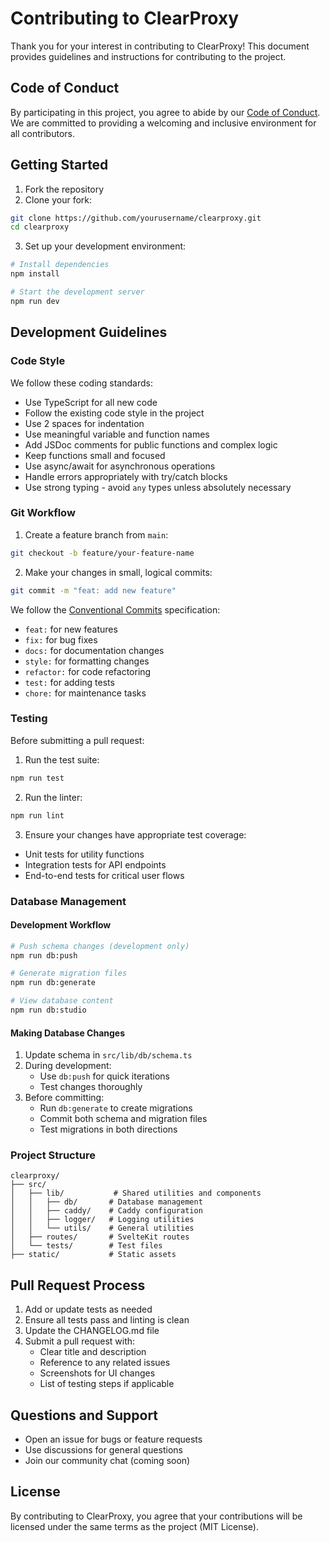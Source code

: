 # Contributing to ClearProxy

Thank you for your interest in contributing to ClearProxy! This document provides guidelines and instructions for contributing to the project.

## Code of Conduct

By participating in this project, you agree to abide by our [Code of Conduct](CODE_OF_CONDUCT.md). We are committed to providing a welcoming and inclusive environment for all contributors.

## Getting Started

1. Fork the repository
2. Clone your fork:

```bash
git clone https://github.com/yourusername/clearproxy.git
cd clearproxy
```

3. Set up your development environment:

```bash
# Install dependencies
npm install

# Start the development server
npm run dev
```

## Development Guidelines

### Code Style

We follow these coding standards:

- Use TypeScript for all new code
- Follow the existing code style in the project
- Use 2 spaces for indentation
- Use meaningful variable and function names
- Add JSDoc comments for public functions and complex logic
- Keep functions small and focused
- Use async/await for asynchronous operations
- Handle errors appropriately with try/catch blocks
- Use strong typing - avoid `any` types unless absolutely necessary

### Git Workflow

1. Create a feature branch from `main`:

```bash
git checkout -b feature/your-feature-name
```

2. Make your changes in small, logical commits:

```bash
git commit -m "feat: add new feature"
```

We follow the [Conventional Commits](https://www.conventionalcommits.org/) specification:

- `feat:` for new features
- `fix:` for bug fixes
- `docs:` for documentation changes
- `style:` for formatting changes
- `refactor:` for code refactoring
- `test:` for adding tests
- `chore:` for maintenance tasks

### Testing

Before submitting a pull request:

1. Run the test suite:

```bash
npm run test
```

2. Run the linter:

```bash
npm run lint
```

3. Ensure your changes have appropriate test coverage:

- Unit tests for utility functions
- Integration tests for API endpoints
- End-to-end tests for critical user flows

### Database Management

#### Development Workflow

```bash
# Push schema changes (development only)
npm run db:push

# Generate migration files
npm run db:generate

# View database content
npm run db:studio
```

#### Making Database Changes

1. Update schema in `src/lib/db/schema.ts`
2. During development:
   - Use `db:push` for quick iterations
   - Test changes thoroughly
3. Before committing:
   - Run `db:generate` to create migrations
   - Commit both schema and migration files
   - Test migrations in both directions

### Project Structure

```
clearproxy/
├── src/
│   ├── lib/           # Shared utilities and components
│   │   ├── db/       # Database management
│   │   ├── caddy/    # Caddy configuration
│   │   ├── logger/   # Logging utilities
│   │   └── utils/    # General utilities
│   ├── routes/       # SvelteKit routes
│   └── tests/        # Test files
├── static/           # Static assets
```

## Pull Request Process

1. Add or update tests as needed
2. Ensure all tests pass and linting is clean
3. Update the CHANGELOG.md file
4. Submit a pull request with:
   - Clear title and description
   - Reference to any related issues
   - Screenshots for UI changes
   - List of testing steps if applicable

## Questions and Support

- Open an issue for bugs or feature requests
- Use discussions for general questions
- Join our community chat (coming soon)

## License

By contributing to ClearProxy, you agree that your contributions will be licensed under the same terms as the project (MIT License).
